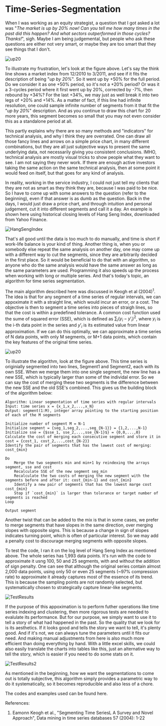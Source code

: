 # Time-Series-Segmentation

When I was working as an equity strategist, a question that I got asked a lot was "_The market is up by 20% now! Can you tell me how many times in the past did this happen? And what sectors outperformed in those cycles? Thanks!_", sigh. Maybe I am being judgemental, but people who ask these questions are either not very smart, or maybe they are too smart that they see things that I don't.

![up20](Screenshots/example01.jpg)

To illustrate my frustration, let's look at the figure above. Let's say the think line shows a market index from 12/2010 to 3/2011, and see if it fits the description of being "_up by 20%_". So it went up by +50% for the full period. Do we consider it as one +50% period, so it's not a +20% period? Or was it a 3-cycles period where it first went up by 20%, corrected by -7%, then rebound by +34%? For the last +34%, we may just as well break it into two legs of +20% and +14%. As a matter of fact, if this line had infinite resolution, one could sample infinite number of segments from it that fit the "_up by 20%_" description. And as you continue to draw this chart for 20 more years, this segment becomes so small that you may not even consider this as a standalone period at all.

This partly explains why there are so many methods and "indicators" for technical analysis, and why I think they are overrated. One can draw all those fancy lines and arrows on a simple price chart, in many different combinations, but they are all just subjective ways to present the same underlying data, not necessarily giving you consistent conclusions. IMHO, technical analysis are mostly visual tricks to show people what they want to see. I am not saying they never work. If there are enough active investors taking the same action on the same technical analysis, then at some point it would feed on itself, but that goes for any kind of analysis.

In reality, working in the service industry, I could not just tell my clients that they are not as smart as they think they are, because I was paid to be nice. So I have to come up with some answers to the question (refer to the beginning), even if that answer is as dumb as the question. Back in the days, I would just draw a price chart, and through intuition and personal judgement, cut it into different segments and call it a day. An example is shown here using historical closing levels of Hang Seng Index, downloaded from Yahoo Finance.

![HangSengIndex](Screenshots/results_manual.jpg)

That's all good until the data is too much to do manually, and time is short if work-life balance is your kind of thing. Another thing is, when you or somebody else repeat the same analysis on another day, one may come up with a different way to cut the segments, since they are arbitrarily decided in the first place. So it would be beneficial to do that with an algorithm, so anyone who do the same analysis would have the same answer as long as the same parameters are used. Programming it also speeds up the process when working with long or multiple series. And that's today's topic, an algorithm for time series segmentation.

The main algorithm described here was discussed in Keogh et al (2004)<sup>1</sup>. The idea is that for any segment of a time series of regular intervals, we can appoximate it with a straight line, which would incur an error, or a cost. The objective is then to segment a time series into pieces of straigh lines, so that the cost is within a predefined tolerance. A common cost function used the sume of squared error (SSE), which is defined as $\sum_i (y_i - y'_{i})^2$, where $y_i$ is the i-th data point in the series and $y'_i$ is its estimated value from linear approximation. If we can do this optimally, we can approximate a time series of N data points, with only M segments, or M+1 data points, which contain the key features of the original time series.

![up20](Screenshots/example02.jpg)

To illustrate the algorithm, look at the figure above. This time series is originially segmented into two lines, Segment1 and Segment2, each with its own SSE. When we merge them into one single segment, the new line has a new SSE, which is typically larger than some of the individal error. So we can say the cost of merging these two segments is the difference between the new SSE and the old SSE's combined. This gives us the building block of the algorithm below:


```
Algorithm: Linear segmentation of time series with regular intervals
Input: time series x = {x_1,x_2,...,x_N}
Output: segment(1:M), integer array pointing to the starting position of each of the M segments

Initialize number of segment M = N-1
Initialize segment = {seg_1,seg_2,...,seg_{N-1}} = {1,2,...,N-1}
Initialize sse = {$sse_1, sse_2,...,sse_{N-1}$} = {0,0,...,0}
Calculate the cost of merging each consecutive segment and store it in cost = {cost_1, cost_2,...,cost_{N-2}}
Identify the pair of segments that has the lowest cost of merging: cost_{min}

Do
	Merge the two segments min and min+1 by reindexing the arrays segment, sse and cost
	Recalculate SSE of the new segment seg_min
	Recalculate the two costs of merging the new segment with the segments before and after it: cost_{min-1} and cost_{min}
	Identify a new pair of segments that has the lowest marge cost cost_{min}
	Stop if `cost_{min}` is larger than tolerance or target number of segments is reached
Loop

Output segment
```

Another twist that can be added to the mix is that in some cases, we prefer to merge segments that have slopes in the same direction, over merging slopes with opposite signs. This is because a change in sign of slopes indicates turning point, which is often of particular interest. So we may add a penalty cost to discourage merging segments with opposite slopes.

To test the code, I ran it on the log level of Hang Seng Index as mentioned above. The whole series has 1,993 data points. It's run with the code to approximate it usng 100, 50 and 25 segments, with and without the addition of sign penalty. One can see that although the original series contain almost 2,000 data points, using only 50 or even 25 segments (~97% compression rate) to approximate it already captures most of the essence of its trend. This is because the sampling points are not randomly selected, but systematically chosen to strategically capture linear-like segments.

![TestResults](Screenshots/results01.jpg)

If the purpose of this appoximation is to perform futher operations like time series indexing and clustering, then more rigorous tests are needed to evalulate its performance. But for our purpose, we simply want to use it to tell a story  of what had happened in the past. So the quality that we look for is its aesthetics. If it looks good and tells the story we want to tell, it's plenty good. And if it's not, we can always tune the parameters until it fits our need. And making manual adjustments from here is also much more efficient than doing everything by hand. With a little excel skills, we could also easily translate the charts into tables like this, just an alternative way to tell the story, which is easier if you need to do some stats on it.

![TestResults2](Screenshots/results02.jpg)

As mentioned in the beginning, how we want the segmentations to come out is totally subjective, this algorithm simply provides a parametric way to do it systematically, so it becomes reproducible and also less of a chore.

The codes and examples used can be found here.

References:
1. Eamonn Keogh et al., "Segmenting Time SeriesL A Survey and Novel Approach", Data mining in time series databases 57 (2004): 1-22
